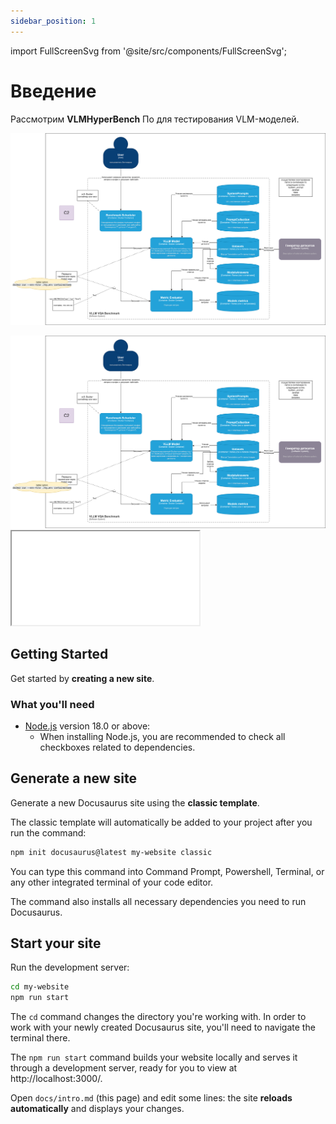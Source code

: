 ```yaml
---
sidebar_position: 1
---
```


import FullScreenSvg from '@site/src/components/FullScreenSvg';

# Введение

Рассмотрим **VLMHyperBench** По для тестирования VLM-моделей.

<!-- ![Описание диаграммы](img/architecture_c2_level.svg) -->
![Docusaurus logo](/img/architecture_c2_level.svg)

<div style={{ width: '100%', height: '500px', overflow: 'auto' }}>
  <img src="/img/architecture_c2_level.svg" alt="Описание изображения" style={{ width: '100%', height: 'auto' }} />
</div>

<iframe
  src="/img/architecture_c2_level.svg"
  style={{ width: '100%', height: '500px', border: 'none' }}
  title="Описание изображения"
></iframe>

<FullScreenSvg src="/img/architecture_c2_level.svg" alt="Описание изображения" />

## Getting Started

Get started by **creating a new site**.

### What you'll need

- [Node.js](https://nodejs.org/en/download/) version 18.0 or above:
  - When installing Node.js, you are recommended to check all checkboxes related to dependencies.

## Generate a new site

Generate a new Docusaurus site using the **classic template**.

The classic template will automatically be added to your project after you run the command:

```bash
npm init docusaurus@latest my-website classic
```

You can type this command into Command Prompt, Powershell, Terminal, or any other integrated terminal of your code editor.

The command also installs all necessary dependencies you need to run Docusaurus.

## Start your site

Run the development server:

```bash
cd my-website
npm run start
```

The `cd` command changes the directory you're working with. In order to work with your newly created Docusaurus site, you'll need to navigate the terminal there.

The `npm run start` command builds your website locally and serves it through a development server, ready for you to view at http://localhost:3000/.

Open `docs/intro.md` (this page) and edit some lines: the site **reloads automatically** and displays your changes.
